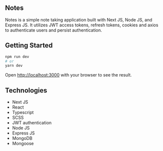 ## Notes

Notes is a simple note taking application built with Next JS, Node JS, and Express JS. It utilizes JWT access tokens, refresh tokens, cookies and axios to authenticate users and persist authentication.

## Getting Started

```bash
npm run dev
# or
yarn dev
```

Open [http://localhost:3000](http://localhost:3000) with your browser to see the result.

## Technologies

- Next JS
- React
- Typescript
- SCSS
- JWT authentication
- Node JS
- Express JS
- MongoDB
- Mongoose
